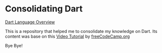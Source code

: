 # Consolidating Dart

[Dart Language Overview](https://dart.dev/overview)

This is a repository that helped me to consolidate my knowledge on Dart.
Its content was base on this [Video Tutorial](https://www.youtube.com/watch?v=Ej_Pcr4uC2Q&list=WL&index=2&t=17s&ab_channel=freeCodeCamp.org) by [freeCodeCamp.org](https://www.youtube.com/c/Freecodecamp)

Bye Bye!